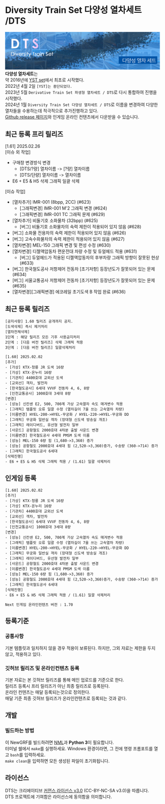 # Diversity Train Set 다양성 열차세트 /DTS
![DTS_board](https://github.com/DTS-NewGRF/DTS/blob/minengallery/docs/DTS_board.png)
**다양성 열차세트**는 <br>
약 2016년에 [YST set](https://github.com/evepoi/YST)에서 최초로 시작했다.<br>
2022년 4월 2일 `[YST]는 중단되었다.`<br>
2023년 5월 `Derivative Train Set 파생형 열차세트 / DTS`로 다시 통합하여 진행을 시작했다.<br>
2024년 1월 `Diversity Train Set 다양성 열차세트 / DTS`로 이름을 변경하여 다양한 열차들을 수용하는데 적극적으로 추가진행하고 있다.<br>
[Github release 페이지](https://github.com/DTS-NewGRF/DTS/releases)와 인게임 온라인 컨텐츠에서 다운받을 수 있습니다.<br>

## 최근 등록 프리 릴리즈
[1.61] 2025.02.26 <br>
[이슈 외 작업]
* 구매창 변경방식 변경
  * [DTS/?량] 열차이름 -> [?량] 열차이름
  * [DTS/단량] 열차이름 -> 열차이름
* E6 + E5 & H5 삭제 그래픽 일괄 삭제

[이슈 작업]
* [열차추가] IMR-001 (8bpp, 2CC) (#623)
  * [그래픽변경] IMR-001 M'2 그래픽 변경 (#624)
  * [그래픽변경] IMR-001 TC 그래픽 문제 (#629)
* [열차추가] 비둘기호 소화물차 (32bpp) (#625)
  * [버그] 비둘기호 소화물차의 속력 제한이 적용되어 있지 않음 (#628)
* [버그] 소화물 전용차의 속력 제한이 적용되어 있지 않음 (#626)
* [버그] 고속수화물차의 속력 제한이 적용되어 있지 않음 (#627)
* [열차변경] MEL-150 그래픽 변경 및 편성 수정 (#630)
* [열차변경] 디젤액압동차 편운전대 차량 수정 및 듀얼헤드 적용 (#631)
  * [버그] 듀얼헤드가 적용된 디젤액압동차의 후부차량 그래픽 방향이 잘못된 현상 (#633)
* [버그] 한국철도공사 저항제어 전동차 [초기저항] 등장년도가 잘못되어 있는 문제 (#634)
* [버그] 서울교통공사 저항제어 전동차 [초기저항] 등장년도가 잘못되어 있는 문제 (#635)
* [열차변경][그래픽변경] 에코레일 초기도색 B 작업 완료 (#636)

## 최근 등록 릴리즈
```
[공지사항] 1.60 릴리즈 공개까지 공지.
[도색삭제] 즉시 제거처리
[열차전체삭제]
1단계 : 해당 릴리즈 모든 기후 사용금지처리
2단계 : [다음 버전 릴리즈] 삭제 그래픽 적용
3단계 : [다음 버전 릴리즈] 일괄삭제처리
```

```
[1.60] 2025.02.02
[추가]
- [가상] KTX-청룡 JR 도색 16량
- [가상] KTX-온누리 16량
- [기관차] 4400호대 교외선 도색
- [교외선] 객차, 발전차
- [한국철도공사] 6세대 VVVF 전동차 4, 6, 8량
- [인천교통공사] 1000호대 3세대 8량
[변경]
- [성능] 신칸센 E2, 500, 700계 가상 고속열차 속도 매겨변수 적용
- [그래픽] 템플릿 오류 일괄 수정 (열차길이 7을 쓰는 고속열차 차량)
- [이름변경] HYEL-200->HYEL-무궁화 / HYEL-220->HYEL-무궁화 DD
- [그래픽] 무궁화 일반실 객차 (장대형 신도색 방송실 개조)
- [그래픽] 레이디버드, 유선형 발전차 일부
- [사운드] 공항철도 2000호대 4차분 출발 사운드 변경
- [이름변경] 한국철도공사 4세대 PMSM 도색 이름
- [성능] MEL-150 6량 힘 (1,680->3,360) 증가
- [성능] 공항철도 2000호대 4세대 힘 (2,520->3,360)증가, 수송량 (360->714) 증가
- [그래픽] 한국철도공사 6세대
[삭제진행]
- E6 + E5 & H5 삭제 그래픽 적용 / (1.61) 일괄 삭제처리
```

## 인게임 등록
```
[1.60] 2025.02.02
[추가]
- [가상] KTX-청룡 JR 도색 16량
- [가상] KTX-온누리 16량
- [기관차] 4400호대 교외선 도색
- [교외선] 객차, 발전차
- [한국철도공사] 6세대 VVVF 전동차 4, 6, 8량
- [인천교통공사] 1000호대 3세대 8량
[변경]
- [성능] 신칸센 E2, 500, 700계 가상 고속열차 속도 매겨변수 적용
- [그래픽] 템플릿 오류 일괄 수정 (열차길이 7을 쓰는 고속열차 차량)
- [이름변경] HYEL-200->HYEL-무궁화 / HYEL-220->HYEL-무궁화 DD
- [그래픽] 무궁화 일반실 객차 (장대형 신도색 방송실 개조)
- [그래픽] 레이디버드, 유선형 발전차 일부
- [사운드] 공항철도 2000호대 4차분 출발 사운드 변경
- [이름변경] 한국철도공사 4세대 PMSM 도색 이름
- [성능] MEL-150 6량 힘 (1,680->3,360) 증가
- [성능] 공항철도 2000호대 4세대 힘 (2,520->3,360)증가, 수송량 (360->714) 증가
- [그래픽] 한국철도공사 6세대
[삭제진행]
- E6 + E5 & H5 삭제 그래픽 적용 / (1.61) 일괄 삭제처리
```
`Next 인게임 온라인컨텐츠 버전 : 1.70`

## 등록기준
### 공통사항
기본 템플릿과 일치하지 않을 경우 적용이 보류된다. 하지만, 그외 자료는 제한을 두지 않고, 적용하고 있다.

### 깃허브 릴리즈 및 온라인컨텐츠 등록
기본 자료는 본 깃허브 릴리즈를 통해 메인 업로드를 기준으로 한다. <br>
릴리즈 등록시 프리 릴리즈가 아닌 최종 릴리즈로 등록된다. <br>
온라인 컨텐츠는 매달 등록되는것으로 정의한다. <br>
매달 기준 최종 깃허브 릴리즈가 온라인컨텐츠로 등록되는 것과 같다. <br>

## 개발
### 빌드하는 방법
이 NewGRF를 빌드하려면 [NML](https://github.com/OpenTTD/nml)과 **Python 3**이 필요합니다. <br> 
터미널 쉘에서 ``make``를 실행하세요. Windows 환경이라면, 그 전에 명령 프롬포트를 열고 ``bash``를 입력하세요.  <br>
``make clean``을 입력하면 모든 생성된 파일이 초기화됩니다.

## 라이선스
DTS는 크리에이티브 [커먼스 라이선스 v3.0](https://creativecommons.org/licenses/by-nc-sa/3.0/) (CC-BY-NC-SA v3.0)을 따릅니다.<br>
DTS 프로젝트에 기여함은 라이선스에 동의함을 의미합니다.